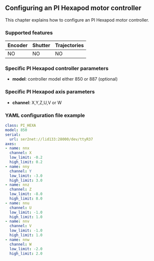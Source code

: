 ## Configuring an PI Hexapod motor controller

This chapter explains how to configure an PI Hexapod motor controller.

### Supported features

Encoder | Shutter | Trajectories 
------- | ------- | ------------ 
NO	| NO      | NO          

### Specific PI Hexapod controller parameters

* **model**: controller model either 850 or 887 (optional)

### Specific PI Hexapod axis parameters

* **channel**: X,Y,Z,U,V or W

### YAML configuration file example

```YAML
class: PI_HEXA
model: 850
serial:
  url: ser2net://lid133:28000/dev/ttyR37
axes:
- name: nnx
  channel: X
  low_limit: -0.2
  high_limit: 0.2
- name: nny
  channel: Y
  low_limit: -3.0
  high_limit: 3.0
- name: nnz
  channel: Z
  low_limit: -8.0
  high_limit: 8.0
- name: nnu
  channel: U
  low_limit: -1.0
  high_limit: 1.0
- name: nnv
  channel: V
  low_limit: -1.0
  high_limit: 1.0
- name: nnw
  channel: W
  low_limit: -2.0
  high_limit: 2.0
```